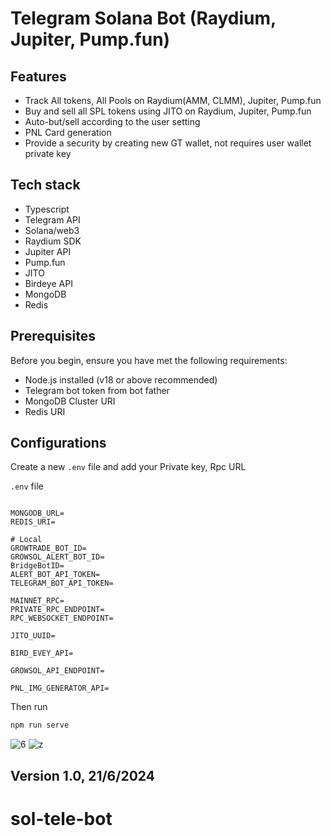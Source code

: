 # Telegram Solana Bot (Raydium, Jupiter, Pump.fun)
## Features

- Track All tokens, All Pools on Raydium(AMM, CLMM), Jupiter, Pump.fun 
- Buy and sell all SPL tokens using JITO on Raydium, Jupiter, Pump.fun
- Auto-but/sell according to the user setting
- PNL Card generation
- Provide a security by creating new GT wallet, not requires user wallet private key

## Tech stack
- Typescript
- Telegram API
- Solana/web3
- Raydium SDK
- Jupiter API
- Pump.fun
- JITO
- Birdeye API
- MongoDB
- Redis

## Prerequisites

Before you begin, ensure you have met the following requirements:

- Node.js installed (v18 or above recommended)
- Telegram bot token from bot father
- MongoDB Cluster URI
- Redis URI

## Configurations

Create a new `.env` file and add your Private key, Rpc URL

`.env` file
```

MONGODB_URL=
REDIS_URI=

# Local
GROWTRADE_BOT_ID=
GROWSOL_ALERT_BOT_ID=
BridgeBotID=
ALERT_BOT_API_TOKEN=
TELEGRAM_BOT_API_TOKEN=

MAINNET_RPC=
PRIVATE_RPC_ENDPOINT=
RPC_WEBSOCKET_ENDPOINT=

JITO_UUID=

BIRD_EVEY_API=

GROWSOL_API_ENDPOINT=

PNL_IMG_GENERATOR_API=

```

Then run

```sh
npm run serve
```

![6](https://github.com/btcoin23/Growtradebot/assets/138183918/351d8203-6f4d-4560-8b70-cecf0468ad9a)
![z](https://github.com/btcoin23/Growtradebot/assets/138183918/20e824c4-82ab-4774-a4b3-5434d4cf925f)


## Version 1.0,   21/6/2024
# sol-tele-bot

